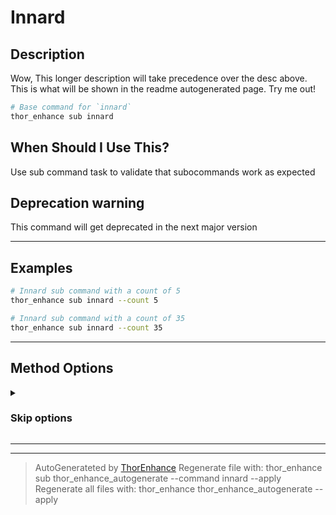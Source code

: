 # Innard

## Description
Wow, This longer description will take precedence over the desc above. This is what will be shown in the readme autogenerated page. Try me out!

```bash
# Base command for `innard`
thor_enhance sub innard
```

## When Should I Use This?

Use sub command task to validate that subocommands work as expected


## Deprecation warning
This command will get deprecated in the next major version


---

## Examples

```bash
# Innard sub command with a count of 5
thor_enhance sub innard --count 5
```

```bash
# Innard sub command with a count of 35
thor_enhance sub innard --count 35
```



---


## Method Options





<details >
  <summary> <h3> Skip options </h3> </summary>
```bash
# What: 
# Type: numeric
# Required: false
--count
```
</details>

---




---

> AutoGenerateted by [ThorEnhance](https://github.com/matt-taylor/thor_enhance)
> Regenerate file with: thor_enhance sub thor_enhance_autogenerate --command innard --apply
> Regenerate all files with: thor_enhance thor_enhance_autogenerate --apply

